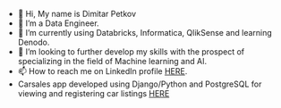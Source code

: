 - 👋 Hi, My name is Dimitar Petkov
- 👀 I’m a Data Engineer.
- 🌱 I’m currently using Databricks, Informatica, QlikSense and learning Denodo.
- 💞️ I’m looking to further develop my skills with the prospect of specializing in the field of Machine learning and AI.
- 📫 How to reach me on LinkedIn profile <a href="https://www.linkedin.com/in/dimitar-petkov-16683a242">HERE</a>.
- Carsales app developed using Django/Python and PostgreSQL for viewing and registering car listings <a href="http://dimitartest354.pythonanywhere.com/" rel="nofollow">HERE</a>

<!---
dpetkov354/dpetkov354 is a ✨ special ✨ repository because its `README.md` (this file) appears on your GitHub profile.
You can click the Preview link to take a look at your changes.
--->
